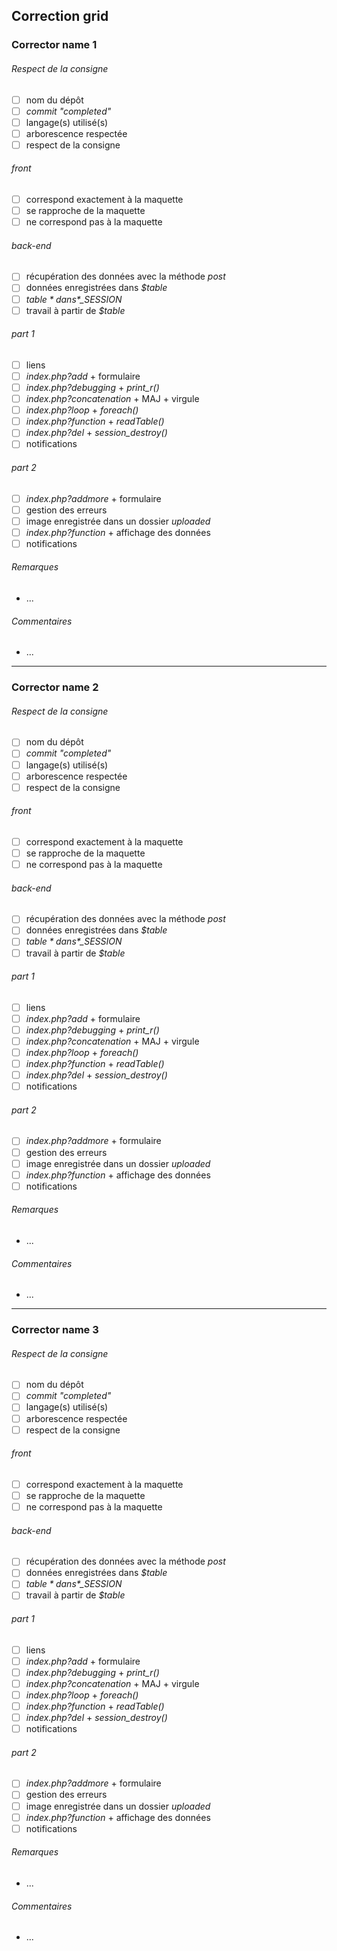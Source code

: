 ## Correction grid

### Corrector name 1

###### *Respect de la consigne*
- [ ] nom du dépôt
- [ ] *commit "completed"*
- [ ] langage(s) utilisé(s)
- [ ] arborescence respectée
- [ ] respect de la consigne
###### *front*
- [ ] correspond exactement à la maquette
- [ ] se rapproche de la maquette
- [ ] ne correspond pas à la maquette
###### *back-end*
- [ ] récupération des données avec la méthode *post*
- [ ] données enregistrées dans *$table*
- [ ] *$table* dans *$_SESSION*
- [ ] travail à partir de *$table*
###### *part 1*
- [ ] liens
- [ ] *index.php?add* + formulaire
- [ ] *index.php?debugging* + *print_r()*
- [ ] *index.php?concatenation* + MAJ + virgule
- [ ] *index.php?loop* + *foreach()*
- [ ] *index.php?function* + *readTable()*
- [ ] *index.php?del* + *session_destroy()*
- [ ] notifications
###### *part 2*
- [ ] *index.php?addmore* + formulaire
- [ ] gestion des erreurs
- [ ] image enregistrée dans un dossier *uploaded*
- [ ] *index.php?function* + affichage des données
- [ ] notifications
###### *Remarques*
- ...
###### *Commentaires*
- ...

---

### Corrector name 2

###### *Respect de la consigne*
- [ ] nom du dépôt
- [ ] *commit "completed"*
- [ ] langage(s) utilisé(s)
- [ ] arborescence respectée
- [ ] respect de la consigne
###### *front*
- [ ] correspond exactement à la maquette
- [ ] se rapproche de la maquette
- [ ] ne correspond pas à la maquette
###### *back-end*
- [ ] récupération des données avec la méthode *post*
- [ ] données enregistrées dans *$table*
- [ ] *$table* dans *$_SESSION*
- [ ] travail à partir de *$table*
###### *part 1*
- [ ] liens
- [ ] *index.php?add* + formulaire
- [ ] *index.php?debugging* + *print_r()*
- [ ] *index.php?concatenation* + MAJ + virgule
- [ ] *index.php?loop* + *foreach()*
- [ ] *index.php?function* + *readTable()*
- [ ] *index.php?del* + *session_destroy()*
- [ ] notifications
###### *part 2*
- [ ] *index.php?addmore* + formulaire
- [ ] gestion des erreurs
- [ ] image enregistrée dans un dossier *uploaded*
- [ ] *index.php?function* + affichage des données
- [ ] notifications
###### *Remarques*
- ...
###### *Commentaires*
- ...

---

### Corrector name 3

###### *Respect de la consigne*
- [ ] nom du dépôt
- [ ] *commit "completed"*
- [ ] langage(s) utilisé(s)
- [ ] arborescence respectée
- [ ] respect de la consigne
###### *front*
- [ ] correspond exactement à la maquette
- [ ] se rapproche de la maquette
- [ ] ne correspond pas à la maquette
###### *back-end*
- [ ] récupération des données avec la méthode *post*
- [ ] données enregistrées dans *$table*
- [ ] *$table* dans *$_SESSION*
- [ ] travail à partir de *$table*
###### *part 1*
- [ ] liens
- [ ] *index.php?add* + formulaire
- [ ] *index.php?debugging* + *print_r()*
- [ ] *index.php?concatenation* + MAJ + virgule
- [ ] *index.php?loop* + *foreach()*
- [ ] *index.php?function* + *readTable()*
- [ ] *index.php?del* + *session_destroy()*
- [ ] notifications
###### *part 2*
- [ ] *index.php?addmore* + formulaire
- [ ] gestion des erreurs
- [ ] image enregistrée dans un dossier *uploaded*
- [ ] *index.php?function* + affichage des données
- [ ] notifications
###### *Remarques*
- ...
###### *Commentaires*
- ...